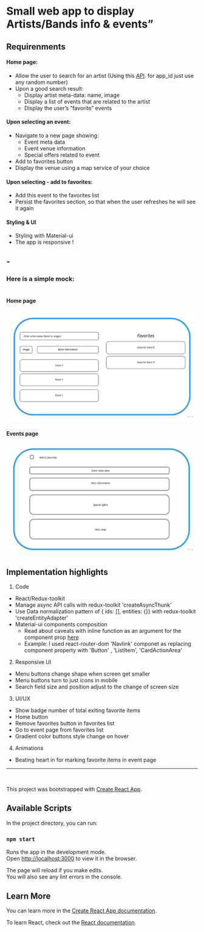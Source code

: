 # Small web app to display Artists/Bands info & events”

## Requirenments

#### **Home page:**

- Allow the user to search for an artist (Using ​this​ [API](https://app.swaggerhub.com/apis/Bandsintown/PublicAPI/3.0.0). for app_id just use any random number)
- Upon a good search result:
  - Display artist meta-data: name, image
  - Display a list of events that are related to the artist
  - Display the user’s “favorite” events

#### **Upon selecting an event:**

- Navigate to a new page showing:
  - Event meta data
  - Event venue information
  - Special offers related to event
- Add to favorites button
- Display the venue using a map service of your choice

#### **Upon selecting - add to favorites:**

- Add this event to the favorites list
- Persist the favorites section, so that when the user refreshes he will see it again

#### **Styling & UI**

- Styling with Material-ui
- The app is responsive !

## -

### Here is a simple mock:

#

#### Home page

![Home page preview](home-page.jpg)

#### Events page

![Home page preview](events-page.jpg)

## Implementation highlights

1. Code

- React/Redux-toolkit
- Manage async API calls with redux-toolkit 'createAsyncThunk'
- Use Data normalization pattern of { ids: [], entities: {}} with redux-toolkit 'createEntityAdapter'
- Material-ui components composition
  - Read about caveats with inline function as an argument for the component prop [here](https://material-ui.com/guides/composition/#caveat-with-inlining)
  - Example: I used react-router-dom 'Navlink' componet as replacing component property with 'Button' , 'ListItem', 'CardActionArea'

2. Responsive UI

- Menu buttons change shape when screen get smaller
- Menu buttons turn to just icons in mobile
- Search field size and position adjust to the change of screen size

3. UI/UX

- Show badge number of total exiting favorite items
- Home button
- Remove favorites button in favorites list
- Go to event page from favorites list
- Gradient color buttons style change on hover

4. Animations

- Beating heart in for marking favorite items in event page

<hr>
<br>

This project was bootstrapped with [Create React App](https://github.com/facebook/create-react-app).

## Available Scripts

In the project directory, you can run:

### `npm start`

Runs the app in the development mode.\
Open [http://localhost:3000](http://localhost:3000) to view it in the browser.

The page will reload if you make edits.\
You will also see any lint errors in the console.

## Learn More

You can learn more in the [Create React App documentation](https://facebook.github.io/create-react-app/docs/getting-started).

To learn React, check out the [React documentation](https://reactjs.org/).
